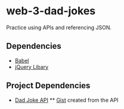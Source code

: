 # web-3-dad-jokes
Practice using APIs and referencing JSON.  

## Dependencies
* [Babel](https://babeljs.io)
* [jQuery Libary](https://jquery.com/)

## Project Dependencies
* [Dad Joke API](https://icanhazdadjoke.com/api)
** [Gist](https://gist.github.com/danielleflinn/60468063aec31c84e55e880a29340573) created from the API

 
